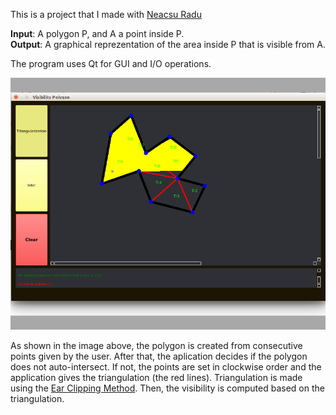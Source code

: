This is a project that I made with <a href ="https://github.com/NeacsuRadu">Neacsu Radu</a>

<b>Input</b>: A polygon P, and A a point inside P.<br>
<b>Output</b>: A graphical reprezentation of the area inside P that is visible from A.

The program uses Qt for GUI and I/O operations.

<img src = "gc.png"/>

As shown in the image above, the polygon is created from consecutive points given by the user. After that, the aplication decides if the polygon does not auto-intersect. If not, the points are set in clockwise order and the application gives the triangulation (the red lines). Triangulation is made using the <a href ="https://en.wikipedia.org/wiki/Polygon_triangulation">Ear Clipping Method</a>. Then, the visibility is computed based on the triangulation.
